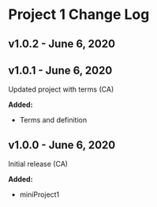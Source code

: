 # Project 1 Change Log

## v1.0.2 - June 6, 2020

## v1.0.1 - June 6, 2020

Updated project with terms (CA)

**Added:**
- Terms and definition

## v1.0.0 - June 6, 2020

Initial release (CA)

**Added:**
- miniProject1